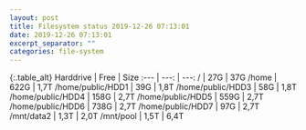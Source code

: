```yaml
---
layout: post
title: Filesystem status 2019-12-26 07:13:01
date: 2019-12-26 07:13:01
excerpt_separator: ""
categories: file-system
---
```

{:.table_alt}
Harddrive | Free | Size
:--- | ---: | ---:
/ | 27G | 37G
/home | 622G | 1,7T
/home/public/HDD1 | 39G | 1,8T
/home/public/HDD3 | 58G | 1,8T
/home/public/HDD4 | 158G | 2,7T
/home/public/HDD5 | 559G | 2,7T
/home/public/HDD6 | 738G | 2,7T
/home/public/HDD7 | 97G | 2,7T
/mnt/data2 | 1,3T | 2,0T
/mnt/pool | 1,5T | 6,4T
